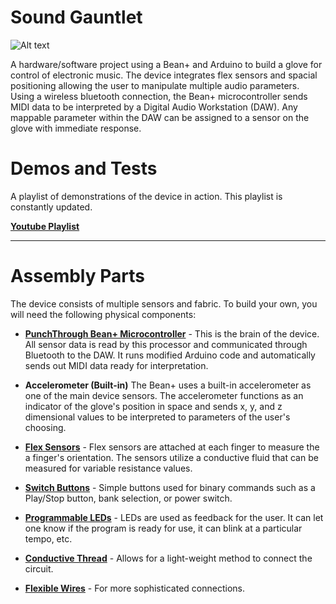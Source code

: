 # Sound Gauntlet

![Alt text]( https://cloud.githubusercontent.com/assets/17751787/21694473/24d0cdae-d34b-11e6-8099-01050c640021.JPG "Prototype")

A hardware/software project using a Bean+ and Arduino to build a glove for control of electronic music. The device integrates flex sensors 
and spacial positioning allowing the user to manipulate multiple audio parameters. Using a wireless bluetooth connection, the Bean+
microcontroller sends MIDI data to be interpreted by a Digital Audio Workstation (DAW). Any mappable parameter within the DAW can be
assigned to a sensor on the glove with immediate response. 

# Demos and Tests
A playlist of demonstrations of the device in action. This playlist is constantly updated.

[**Youtube Playlist**](https://www.youtube.com/watch?v=zSRMGvY-cKg&list=PLb5gDGqPoS3pkmFexbJDEEukBEd1r7V4p)
___

# Assembly Parts
The device consists of multiple sensors and fabric. To build your own, you will need the following physical components:
  - [**PunchThrough Bean+ Microcontroller**](http://store.punchthrough.com/collections/bean-family/products/lightblue-bean-plus) - This is the brain of the device. 
  All sensor data is read by this processor and communicated through Bluetooth to the DAW. It runs modified Arduino code and automatically 
  sends out MIDI data ready for interpretation.
  
  - **Accelerometer (Built-in)**
    The Bean+ uses a built-in accelerometer as one of the main device sensors. The accelerometer functions as an indicator of the 
    glove's position in space and sends x, y, and z dimensional values to be interpreted to parameters of the user's choosing.
  - [**Flex Sensors**](https://www.sparkfun.com/products/10264) - Flex sensors are attached at each finger to measure the a finger's 
  orientation. The sensors utilize a conductive fluid that can be measured for variable resistance values.
  - [**Switch Buttons**](https://www.sparkfun.com/products/10442) - Simple buttons used for binary commands such as a Play/Stop button, 
  bank selection, or power switch.
  - [**Programmable LEDs**](https://www.sparkfun.com/products/105) - LEDs are used as feedback for the user. It can let one know if the
  program is ready for use, it can blink at a particular tempo, etc.
  - [**Conductive Thread**](https://www.sparkfun.com/products/10867) - Allows for a light-weight method to connect the circuit. 
  - [**Flexible Wires**](https://www.sparkfun.com/products/10649) - For more sophisticated connections.
